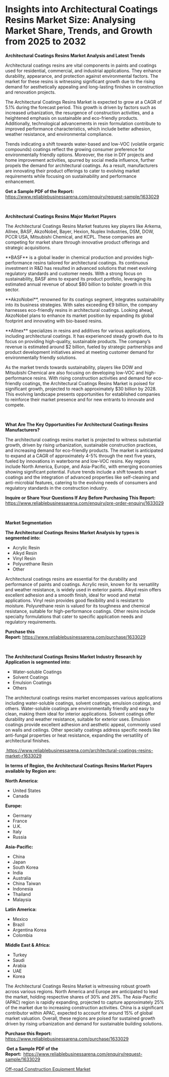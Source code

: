 <p><h1>Insights into Architectural Coatings Resins Market Size: Analysing Market Share, Trends, and Growth from 2025 to 2032</h1></p><p><strong>Architectural Coatings Resins Market Analysis and Latest Trends</strong></p>
<p><p>Architectural coatings resins are vital components in paints and coatings used for residential, commercial, and industrial applications. They enhance durability, appearance, and protection against environmental factors. The market for these resins is witnessing significant growth due to the rising demand for aesthetically appealing and long-lasting finishes in construction and renovation projects.</p><p>The Architectural Coatings Resins Market is expected to grow at a CAGR of 5.1% during the forecast period. This growth is driven by factors such as increased urbanization, the resurgence of construction activities, and a heightened emphasis on sustainable and eco-friendly products. Additionally, technological advancements in resin formulation contribute to improved performance characteristics, which include better adhesion, weather resistance, and environmental compliance. </p><p>Trends indicating a shift towards water-based and low-VOC (volatile organic compounds) coatings reflect the growing consumer preference for environmentally friendly options. Moreover, the rise in DIY projects and home improvement activities, spurred by social media influence, further propels the demand for architectural coatings. As a result, manufacturers are innovating their product offerings to cater to evolving market requirements while focusing on sustainability and performance enhancement.</p></p>
<p><strong>Get a Sample PDF of the Report:&nbsp;</strong> <a href="https://www.reliablebusinessarena.com/enquiry/request-sample/1633029?utm_campaign=1948&utm_medium=2&utm_source=Github&utm_content=ia&utm_term=29032025&utm_id=architectural-coatings-resins">https://www.reliablebusinessarena.com/enquiry/request-sample/1633029</a></p>
<p>&nbsp;</p>
<p><strong>Architectural Coatings Resins Major Market Players</strong></p>
<p><p>The Architectural Coatings Resins Market features key players like Arkema, Allnex, BASF, AkzoNobel, Bayer, Hexion, Nuplex Industries, DSM, DOW, PCCR USA, Mitsubishi Chemical, and KCPL. These companies are competing for market share through innovative product offerings and strategic acquisitions.</p><p>**BASF** is a global leader in chemical production and provides high-performance resins tailored for architectural coatings. Its continuous investment in R&D has resulted in advanced solutions that meet evolving regulatory standards and customer needs. With a strong focus on sustainability, BASF aims to expand its product portfolio, leveraging its estimated annual revenue of about $80 billion to bolster growth in this sector.</p><p>**AkzoNobel**, renowned for its coatings segment, integrates sustainability into its business strategies. With sales exceeding €9 billion, the company harnesses eco-friendly resins in architectural coatings. Looking ahead, AkzoNobel plans to enhance its market position by expanding its global footprint and innovating with bio-based resins.</p><p>**Allnex** specializes in resins and additives for various applications, including architectural coatings. It has experienced steady growth due to its focus on providing high-quality, sustainable products. The company’s revenue is estimated around $2 billion, fueled by strategic partnerships and product development initiatives aimed at meeting customer demand for environmentally friendly solutions.</p><p>As the market trends towards sustainability, players like DOW and Mitsubishi Chemical are also focusing on developing low-VOC and high-performance resins. With rising construction activities and demand for eco-friendly coatings, the Architectural Coatings Resins Market is poised for significant growth, projected to reach approximately $30 billion by 2028. This evolving landscape presents opportunities for established companies to reinforce their market presence and for new entrants to innovate and compete.</p></p>
<p>&nbsp;</p>
<p><strong>What Are The Key Opportunities For Architectural Coatings Resins Manufacturers?</strong></p>
<p><p>The architectural coatings resins market is projected to witness substantial growth, driven by rising urbanization, sustainable construction practices, and increasing demand for eco-friendly products. The market is anticipated to expand at a CAGR of approximately 4-5% through the next five years, fueled by innovations in waterborne and low-VOC resins. Key regions include North America, Europe, and Asia-Pacific, with emerging economies showing significant potential. Future trends include a shift towards smart coatings and the integration of advanced properties like self-cleaning and anti-microbial features, catering to the evolving needs of consumers and regulatory standards in the construction industry.</p></p>
<p><strong>Inquire or Share Your Questions If Any Before Purchasing This Report:</strong> <a href="https://www.reliablebusinessarena.com/enquiry/pre-order-enquiry/1633029?utm_campaign=1948&utm_medium=2&utm_source=Github&utm_content=ia&utm_term=29032025&utm_id=architectural-coatings-resins">https://www.reliablebusinessarena.com/enquiry/pre-order-enquiry/1633029</a></p>
<p>&nbsp;</p>
<p><strong>Market Segmentation</strong></p>
<p><strong>The Architectural Coatings Resins Market Analysis by types is segmented into:</strong></p>
<p><ul><li>Acrylic Resin</li><li>Alkyd Resin</li><li>Vinyl Resin</li><li>Polyurethane Resin</li><li>Other</li></ul></p>
<p><p>Architectural coatings resins are essential for the durability and performance of paints and coatings. Acrylic resin, known for its versatility and weather resistance, is widely used in exterior paints. Alkyd resin offers excellent adhesion and a smooth finish, ideal for wood and metal applications. Vinyl resin provides good flexibility and is resistant to moisture. Polyurethane resin is valued for its toughness and chemical resistance, suitable for high-performance coatings. Other resins include specialty formulations that cater to specific application needs and regulatory requirements.</p></p>
<p><strong>Purchase this Report:&nbsp;</strong><a href="https://www.reliablebusinessarena.com/purchase/1633029?utm_campaign=1948&utm_medium=2&utm_source=Github&utm_content=ia&utm_term=29032025&utm_id=architectural-coatings-resins">https://www.reliablebusinessarena.com/purchase/1633029</a></p>
<p>&nbsp;</p>
<p><strong>The Architectural Coatings Resins Market Industry Research by Application is segmented into:</strong></p>
<p><ul><li>Water-soluble Coatings</li><li>Solvent Coatings</li><li>Emulsion Coatings</li><li>Others</li></ul></p>
<p><p>The architectural coatings resins market encompasses various applications including water-soluble coatings, solvent coatings, emulsion coatings, and others. Water-soluble coatings are environmentally friendly and easy to clean, making them ideal for interior applications. Solvent coatings offer durability and weather resistance, suitable for exterior uses. Emulsion coatings provide excellent adhesion and aesthetic appeal, commonly used on walls and ceilings. Other specialty coatings address specific needs like anti-fungal properties or heat resistance, expanding the versatility of architectural finishes.</p></p>
<p><a href="https://www.reliablebusinessarena.com/architectural-coatings-resins-market-r1633029?utm_campaign=1948&utm_medium=2&utm_source=Github&utm_content=ia&utm_term=29032025&utm_id=architectural-coatings-resins">&nbsp;https://www.reliablebusinessarena.com/architectural-coatings-resins-market-r1633029</a></p>
<p><strong>In terms of Region, the Architectural Coatings Resins Market Players available by Region are:</strong></p>
<p>
    <p> <strong> North America: </strong>
        <ul>
            <li>United States</li>
            <li>Canada</li>
        </ul>
        </p> 
    <p> <strong> Europe: </strong>
        <ul>
            <li>Germany</li>
            <li>France</li>
            <li>U.K.</li>
            <li>Italy</li>
            <li>Russia</li>
        </ul>
        </p> 
    <p> <strong> Asia-Pacific: </strong>
        <ul>
            <li>China</li>
            <li>Japan</li>
            <li>South Korea</li>
            <li>India</li>
            <li>Australia</li>
            <li>China Taiwan</li>
            <li>Indonesia</li>
            <li>Thailand</li>
            <li>Malaysia</li>
        </ul>
        </p> 
    <p> <strong> Latin America: </strong>
        <ul>
            <li>Mexico</li>
            <li>Brazil</li>
            <li>Argentina Korea</li>
            <li>Colombia</li>
        </ul>
        </p> 
    <p> <strong> Middle East & Africa: </strong>
        <ul>
            <li>Turkey</li>
            <li>Saudi</li>
            <li>Arabia</li>
            <li>UAE</li>
            <li>Korea</li>
        </ul>
    </p>
    </p>
<p><p>The Architectural Coatings Resins Market is witnessing robust growth across various regions. North America and Europe are anticipated to lead the market, holding respective shares of 30% and 28%. The Asia-Pacific (APAC) region is rapidly expanding, projected to capture approximately 25% of the market due to increasing construction activities. China is a significant contributor within APAC, expected to account for around 15% of global market valuation. Overall, these regions are poised for sustained growth driven by rising urbanization and demand for sustainable building solutions.</p></p>
<p><strong>Purchase this Report: </strong><a href="https://www.reliablebusinessarena.com/purchase/1633029?utm_campaign=1948&utm_medium=2&utm_source=Github&utm_content=ia&utm_term=29032025&utm_id=architectural-coatings-resins">https://www.reliablebusinessarena.com/purchase/1633029</a></p>
<p>&nbsp;<strong>Get a Sample PDF of the Report:&nbsp;&nbsp;</strong><a href="https://www.reliablebusinessarena.com/enquiry/request-sample/1633029?utm_campaign=1948&utm_medium=2&utm_source=Github&utm_content=ia&utm_term=29032025&utm_id=architectural-coatings-resins">https://www.reliablebusinessarena.com/enquiry/request-sample/1633029</a></p>
<p><strong></strong></p>
<p><p><a href="https://github.com/rahu1506/Market-Research-Report-List-7/blob/main/off-road-construction-equipment-market.md?utm_campaign=1948&utm_medium=2&utm_source=Github&utm_content=ia&utm_term=29032025&utm_id=architectural-coatings-resins">Off-road Construction Equipment Market</a></p></p>